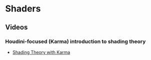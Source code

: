 # Shaders #

## Videos ##

### Houdini-focused (Karma) introduction to shading theory
* [Shading Theory with Karma](https://www.youtube.com/playlist?list=PLXNFA1EysfYkFETUVFST2JJVl10g8lydt)
